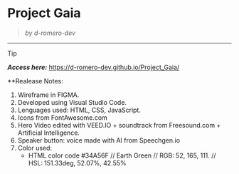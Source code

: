# Project Gaia
> <i> by d-romero-dev</i>
------------------------


>[!TIP]
><b><i>Access here:</i></b> https://d-romero-dev.github.io/Project_Gaia/


**Realease Notes:
1) Wireframe in FIGMA.
2) Developed using Visual Studio Code.
3) Lenguages used: HTML, CSS, JavaScript.
4) Icons from FontAwesome.com
5) Hero Video edited with VEED.IO + soundtrack from Freesound.com + Artificial Intelligence.
6) Speaker button: voice made with AI from Speechgen.io
7) Color used:
   * HTML color code #34A56F // Earth Green //
RGB: 52, 165, 111. //
HSL: 151.33deg, 52.07%, 42.55%
  
